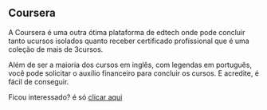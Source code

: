 ## Coursera

A Coursera é uma outra ótima plataforma de edtech onde pode concluir tanto ucursos isolados quanto receber certificado profissional que é uma coleção de mais de 3cursos.

Além de ser a maioria dos cursos em inglês, com legendas em português, você pode solicitar o auxílio financeiro para concluir os cursos. E acredite, é fácil de conseguir.

Ficou interessado? é só [clicar aqui](https://coursera.org)
